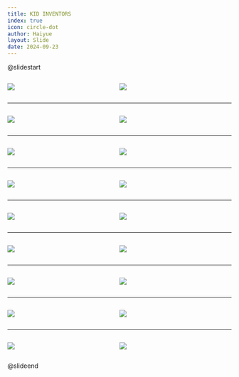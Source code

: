 ```yaml
---
title: KID INVENTORS
index: true
icon: circle-dot
author: Haiyue
layout: Slide
date: 2024-09-23
---
```

 
@slidestart

<div style="display:flex">
<div style="flex:1">

![](/reading/english/Level-T/KID%20INVENTORS/001.webp)
</div>
<div style="flex:1">

![](/reading/english/Level-T/KID%20INVENTORS/002.webp)
</div>
</div>

---

<div style="display:flex">
<div style="flex:1">

![](/reading/english/Level-T/KID%20INVENTORS/003.webp)
</div>
<div style="flex:1">

![](/reading/english/Level-T/KID%20INVENTORS/004.webp)
</div>
</div>

---

<div style="display:flex">
<div style="flex:1">

![](/reading/english/Level-T/KID%20INVENTORS/005.webp)
</div>
<div style="flex:1">

![](/reading/english/Level-T/KID%20INVENTORS/006.webp)
</div>
</div>

---

<div style="display:flex">
<div style="flex:1">

![](/reading/english/Level-T/KID%20INVENTORS/007.webp)
</div>
<div style="flex:1">

![](/reading/english/Level-T/KID%20INVENTORS/008.webp)
</div>
</div>

---

<div style="display:flex">
<div style="flex:1">

![](/reading/english/Level-T/KID%20INVENTORS/009.webp)
</div>
<div style="flex:1">

![](/reading/english/Level-T/KID%20INVENTORS/010.webp)
</div>
</div>

---

<div style="display:flex">
<div style="flex:1">

![](/reading/english/Level-T/KID%20INVENTORS/011.webp)
</div>
<div style="flex:1">

![](/reading/english/Level-T/KID%20INVENTORS/012.webp)
</div>
</div>

---

<div style="display:flex">
<div style="flex:1">

![](/reading/english/Level-T/KID%20INVENTORS/013.webp)
</div>
<div style="flex:1">

![](/reading/english/Level-T/KID%20INVENTORS/014.webp)
</div>
</div>

---

<div style="display:flex">
<div style="flex:1">

![](/reading/english/Level-T/KID%20INVENTORS/015.webp)
</div>
<div style="flex:1">

![](/reading/english/Level-T/KID%20INVENTORS/016.webp)
</div>
</div>

---

<div style="display:flex">
<div style="flex:1">

![](/reading/english/Level-T/KID%20INVENTORS/017.webp)
</div>
<div style="flex:1">

![](/reading/english/Level-T/KID%20INVENTORS/018.webp)
</div>
</div>

@slideend